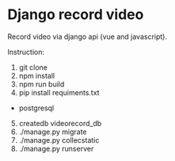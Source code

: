 # Django record video
Record video via django api (vue and javascript).

Instruction:
1. git clone <repository>
2. npm install
3. npm run build
4. pip install requiments.txt

- postgresql
5. createdb videorecord_db 
6. ./manage.py migrate
7. ./manage.py collecstatic
8. ./manage.py runserver
